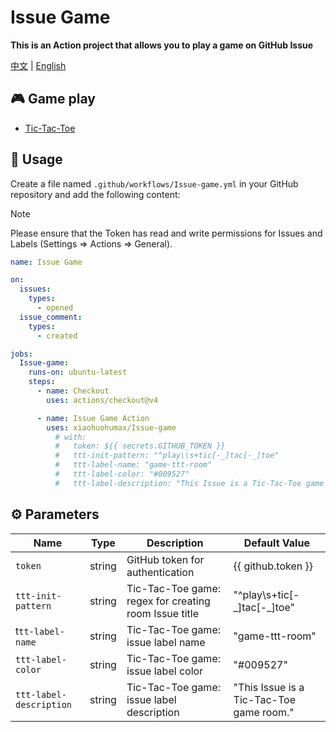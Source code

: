 # Issue Game

**This is an Action project that allows you to play a game on GitHub Issue**

[中文](README_ZH.md) | [English](README.md)

## 🎮 Game play

+ [Tic-Tac-Toe](https://github.com/xiaohuohumax/issue-game/issues/new?title=Play%20Tic-Tac-Toe&body=Do%20not%20modify%20the%20Issue%20title,%20just%20submit%20it%20directly. 'Click here to create a room and start the game')

## 📖 Usage

Create a file named `.github/workflows/Issue-game.yml` in your GitHub repository and add the following content:

> [!Note]
> Please ensure that the Token has read and write permissions for Issues and Labels (Settings => Actions => General).

```yaml
name: Issue Game

on:
  issues:
    types:
      - opened
  issue_comment:
    types:
      - created

jobs:
  Issue-game:
    runs-on: ubuntu-latest
    steps:
      - name: Checkout
        uses: actions/checkout@v4

      - name: Issue Game Action
        uses: xiaohuohumax/Issue-game
          # with:
          #   token: ${{ secrets.GITHUB_TOKEN }}
          #   ttt-init-pattern: "^play\\s+tic[-_]tac[-_]toe"
          #   ttt-label-name: "game-ttt-room"
          #   ttt-label-color: "#009527"
          #   ttt-label-description: "This Issue is a Tic-Tac-Toe game room."
```

## ⚙ Parameters

| Name                    | Type   | Description                                           | Default Value                            |
| ----------------------- | ------ | ----------------------------------------------------- | ---------------------------------------- |
| `token`                 | string | GitHub token for authentication                       | {{ github.token }}                       |
| `ttt-init-pattern`      | string | Tic-Tac-Toe game: regex for creating room Issue title | "^play\\s+tic[-\_]tac[-\_]toe"           |
| t`tt-label-name`        | string | Tic-Tac-Toe game: issue label name                    | "game-ttt-room"                          |
| `ttt-label-color`       | string | Tic-Tac-Toe game: issue label color                   | "#009527"                                |
| `ttt-label-description` | string | Tic-Tac-Toe game: issue label description             | "This Issue is a Tic-Tac-Toe game room." |

